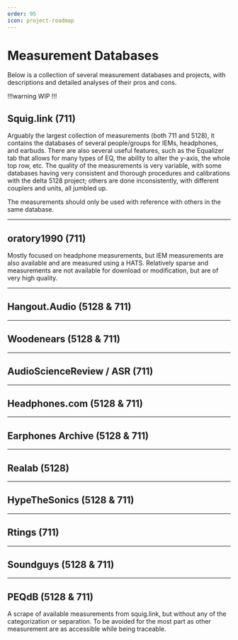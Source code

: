 ```yaml
---
order: 95
icon: project-roadmap	
---
```

# Measurement Databases

Below is a collection of several measurement databases and projects, with descriptions and detailed analyses of their pros and cons.

!!!warning 
WIP
!!!

## Squig.link (711)

Arguably the largest collection of measurements (both 711 and 5128), it contains the databases of several people/groups for IEMs, headphones, and earbuds. There are also several useful features, such as the Equalizer tab that allows for many types of EQ, the ability to alter the y-axis, the whole top row, etc. The quality of the measurements is very variable, with some databases having very consistent and thorough procedures and calibrations with the delta 5128 project; others are done inconsistently, with different couplers and units, all jumbled up.

The measurements should only be used with reference with others in the same database.


***
## oratory1990 (711)

Mostly focused on headphone measurements, but IEM measurements are also available and are measured using a HATS. Relatively sparse and measurements are not available for download or modification, but are of very high quality.





***
## Hangout.Audio (5128 & 711)

***
## Woodenears (5128 & 711)

***
## AudioScienceReview / ASR (711)

***
## Headphones.com (5128 & 711)

***
## Earphones Archive (5128 & 711)

***
## Realab (5128)

***
## HypeTheSonics (5128 & 711)

***
## Rtings (711)


***
## Soundguys (5128 & 711)

***
## PEQdB (5128 & 711)

A scrape of available measurements from squig.link, but without any of the categorization or separation. To be avoided for the most part as other measurement are as accessible while being traceable. 

